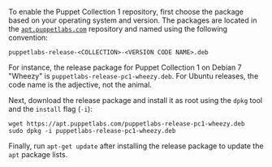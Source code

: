 To enable the Puppet Collection 1 repository, first choose the package based on your operating system and version. The packages are located in the [`apt.puppetlabs.com`](https://apt.puppetlabs.com) repository and named using the following convention:

    puppetlabs-release-<COLLECTION>-<VERSION CODE NAME>.deb

For instance, the release package for Puppet Collection 1 on Debian 7 "Wheezy" is `puppetlabs-release-pc1-wheezy.deb`. For Ubuntu releases, the code name is the adjective, not the animal.

Next, download the release package and install it as root using the `dpkg` tool and the `install` flag (`-i`):

    wget https://apt.puppetlabs.com/puppetlabs-release-pc1-wheezy.deb
    sudo dpkg -i puppetlabs-release-pc1-wheezy.deb

Finally, run `apt-get update` after installing the release package to update the `apt` package lists.